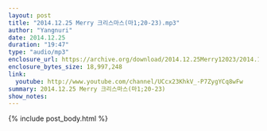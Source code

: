 ```yaml
---
layout: post
title: "2014.12.25 Merry 크리스마스(마1;20-23).mp3"
author: "Yangnuri"
date: 2014.12.25
duration: "19:47"
type: "audio/mp3"
enclosure_url: https://archive.org/download/2014.12.25Merry12023/2014.12.25%20Merry%20%ED%81%AC%EB%A6%AC%EC%8A%A4%EB%A7%88%EC%8A%A4%28%EB%A7%881%3B20-23%29.mp3
enclosure_bytes_size: 18,997,248
link:
  youtube: http://www.youtube.com/channel/UCcx23KhkV_-P7ZygYCq8wFw
summary: 2014.12.25 Merry 크리스마스(마1;20-23)
show_notes:
---
```


{% include post_body.html %}
